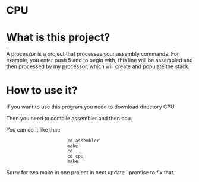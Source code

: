 # CPU

# What is this project?

A processor is a project that processes your assembly commands. For example, you enter push 5 and to begin with, this line will be assembled and then processed by my processor, which will create and populate the stack.

# How to use it?

If you want to use this program you need to download directory CPU.

Then you need to compile assembler and then cpu. 

You can do it like that: 
                          
                           cd assembler
                           make
                           cd ..
                           cd cpu   
                           make
Sorry for two make in one project in next update I promise to fix that.

